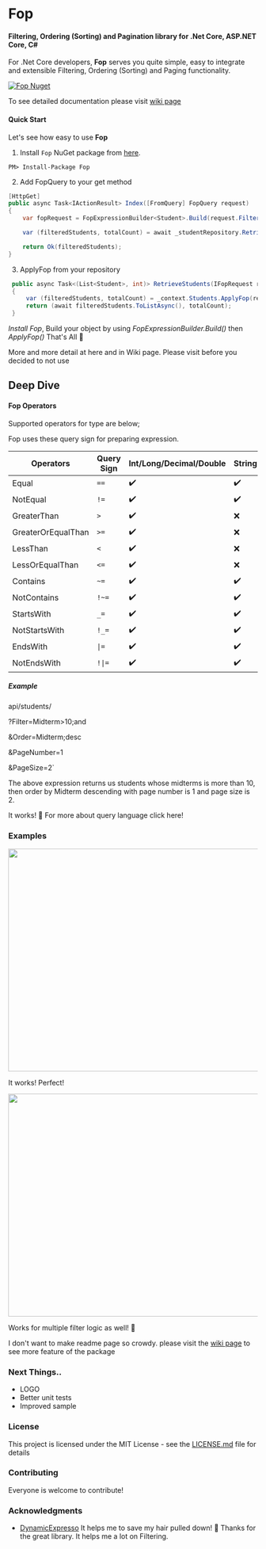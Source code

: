 # Fop
#### Filtering, Ordering (Sorting) and Pagination library for .Net Core, ASP.NET Core, C#

For .Net Core developers, **Fop** serves you quite simple, easy to integrate and extensible Filtering, Ordering (Sorting) and Paging functionality.

[![Fop Nuget](https://img.shields.io/nuget/v/Fop)](https://www.nuget.org/packages/Fop)

To see detailed documentation please visit [wiki page](https://github.com/arslanaybars/Fop/wiki)

#### Quick Start
Let's see how easy to use **Fop**

 1. Install `Fop` NuGet package from [here](https://www.nuget.org/packages/Fop/).
 ````
PM> Install-Package Fop
````
2. Add FopQuery to your get method
```csharp
[HttpGet]
public async Task<IActionResult> Index([FromQuery] FopQuery request)
{
    var fopRequest = FopExpressionBuilder<Student>.Build(request.Filter, request.Order, request.PageNumber, request.PageSize);

    var (filteredStudents, totalCount) = await _studentRepository.RetrieveStudents(fopRequest);

    return Ok(filteredStudents);
}
```
3. ApplyFop from your repository
```csharp
 public async Task<(List<Student>, int)> RetrieveStudents(IFopRequest request)
 {
     var (filteredStudents, totalCount) = _context.Students.ApplyFop(request);
     return (await filteredStudents.ToListAsync(), totalCount);
 }
```
*Install Fop*, Build your object by using *FopExpressionBuilder<Student>.Build()* then *ApplyFop()* 
That's All 🤘  

More and more detail at here and in Wiki page. Please visit before you decided to not use

## Deep Dive
#### Fop Operators
Supported operators for type are below;

Fop uses these query sign for preparing expression. 

|Operators          |Query Sign  |Int/Long/Decimal/Double |String | Char |DateTime|Guid|
|-------------------|------------|----|-------|------|--------|----|
|Equal              |`==`        | ✔️ | ✔️    | ✔️  | ✔️    | ✔️ |
|NotEqual           |`!=`        | ✔️ | ✔️    | ✔️  | ✔️    | ✔️ |
|GreaterThan        |`>`         | ✔️ | ❌    | ❌  | ✔️    | ❌ |
|GreaterOrEqualThan |`>=`        | ✔️ | ❌    | ❌  | ✔️    | ❌ |
|LessThan           |`<`         | ✔️ | ❌    | ❌  | ✔️    | ❌ |
|LessOrEqualThan    |`<=`        | ✔️ | ❌    | ❌  | ✔️    | ❌ |
|Contains           |`~=`        | ✔️ | ✔️    | ❌  | ❌    | ❌ |
|NotContains        |`!~=`       | ✔️ | ✔️    | ❌  | ❌    | ❌ |
|StartsWith         |`_=`        | ✔️ | ✔️    | ❌  | ❌    | ❌ |
|NotStartsWith      |`!_=`       | ✔️ | ✔️    | ❌  | ❌    | ❌ |
|EndsWith           |`\|=`       | ✔️ | ✔️    | ❌  | ❌    | ❌ |
|NotEndsWith        |`!\|=`      | ✔️ | ✔️    | ❌  | ❌    | ❌ |

##### Example
api/students/

?Filter=Midterm>10;and 

&Order=Midterm;desc

&PageNumber=1

&PageSize=2`

The above expression returns us students whose midterms is more than 10, then order by Midterm descending with page number is 1 and page size is 2.

It works! 🚀
For more about query language click here!

### Examples
<img src="https://user-images.githubusercontent.com/3358953/64111010-48ae2a80-cd8c-11e9-8398-c6e811bec5e7.png" width="800" height="450"/>

It works! Perfect!

<img src="https://user-images.githubusercontent.com/3358953/64111026-519efc00-cd8c-11e9-9d5d-4b86485afd6f.png" width="800" height="450"/>

Works for multiple filter logic as well! 🎉

I don't want to make readme page so crowdy. please visit the [wiki page](https://github.com/arslanaybars/Fop/wiki) to see more feature of the package

### Next Things..
- LOGO
- Better unit tests
- Improved sample

### License

This project is licensed under the MIT License - see the [LICENSE.md](LICENSE) file for details

### Contributing

Everyone is welcome to contribute!

### Acknowledgments

* [DynamicExpresso](https://github.com/davideicardi/DynamicExpresso/ "DynamicExpresso") It helps me to save my hair pulled down! 🙏 Thanks for the great library. It helps me a lot on Filtering.
